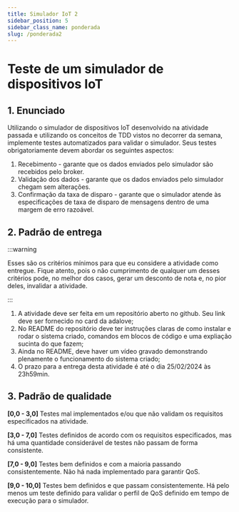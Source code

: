 ```yaml
---
title: Simulador IoT 2
sidebar_position: 5
sidebar_class_name: ponderada
slug: /ponderada2
---
```


# Teste de um simulador de dispositivos IoT

## 1. Enunciado

Utilizando o simulador de dispositivos IoT desenvolvido na atividade passada e
utilizando os conceitos de TDD vistos no decorrer da semana, implemente testes
automatizados para validar o simulador. Seus testes obrigatoriamente devem
abordar os seguintes aspectos:

1. Recebimento - garante que os dados enviados pelo simulador são recebidos
   pelo broker.
2. Validação dos dados - garante que os dados enviados pelo simulador chegam
   sem alterações.
3. Confirmação da taxa de disparo - garante que o simulador atende às
   especificações de taxa de disparo de mensagens dentro de uma margem de erro
   razoável.

## 2. Padrão de entrega

:::warning

Esses são os critérios mínimos para que eu considere a atividade como entregue.
Fique atento, pois o não cumprimento de qualquer um desses critérios pode, no
melhor dos casos, gerar um desconto de nota e, no pior deles, invalidar a
atividade.

:::

1. A atividade deve ser feita em um repositório aberto no github. Seu link deve
   ser fornecido no card da adalove;
2. No README do repositório deve ter instruções claras de como instalar e rodar
   o sistema criado, comandos em blocos de código e uma expliação sucinta do
   que fazem;
3. Ainda no README, deve haver um vídeo gravado demonstrando plenamente o
   funcionamento do sistema criado;
4. O prazo para a entrega desta atividade é até o dia 25/02/2024 às 23h59min.

## 3. Padrão de qualidade

**[0,0 - 3,0]**
Testes mal implementados e/ou que não validam os requisitos especificados na
atividade.

**[3,0 - 7,0]**
Testes definidos de acordo com os requisitos especificados, mas há uma
quantidade considerável de testes não passam de forma consistente.

**[7,0 - 9,0]**
Testes bem definidos e com a maioria passando consistentemente. Não há nada
implementado para garantir QoS.

**[9,0 - 10,0]**
Testes bem definidos e que passam consistentemente. Há pelo menos um teste
definido para validar o perfil de QoS definido em tempo de execução para o
simulador.

